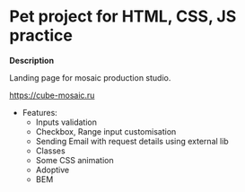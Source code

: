 # Pet project for HTML, CSS, JS practice


**Description**

Landing page for mosaic production studio.

https://cube-mosaic.ru

+ Features:
  + Inputs validation
  + Checkbox, Range input customisation
  + Sending Email with request details using external lib
  + Classes
  + Some CSS animation
  + Adoptive
  + BEM


